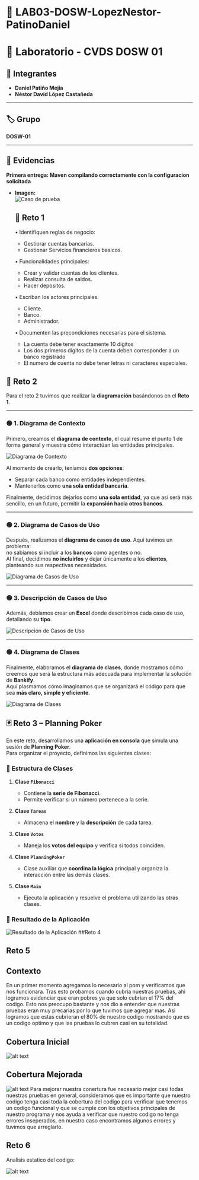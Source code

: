 # 🧩 LAB03-DOSW-LopezNestor-PatinoDaniel
# 📘 Laboratorio - CVDS DOSW 01  

## 👥 Integrantes  
- **Daniel Patiño Mejía**  
- **Néstor David López Castañeda**  

---

## 🏷️ Grupo  
**DOSW-01**  

---

## 📂 Evidencias  

**Primera entrega: Maven compilando correctamente con la configuracion solicitada**
- **Imagen:**  
  ![Caso de prueba](docs/images/capturaInicial.png)


  ## 📂 Reto 1

  •	Identifiquen reglas de negocio:

    - Gestiorar cuentas bancarias.
    - Gestionar Servicios financieros basicos.
    

  •	Funcionalidades principales:

    - Crear y validar cuentas de los clientes.
    - Realizar consulta de saldos.
    - Hacer depositos.

  •	Escriban los actores principales.
    - Cliente.
    - Banco.
    - Administrador.

  •	Documenten las precondiciones necesarias para el sistema.
    - La cuenta debe tener exactamente 10 digitos
    - Los dos primeros digitos de la cuenta deben corresponder a un banco registrado
    - El numero de cuenta no debe tener letras ni caracteres especiales.  
 
 ## 📂 Reto 2

Para el reto 2 tuvimos que realizar la **diagramación** basándonos en el **Reto 1**.

---

### 🟢 1. Diagrama de Contexto
Primero, creamos el **diagrama de contexto**, el cual resume el punto 1 de forma general y muestra cómo interactúan las entidades principales.

![Diagrama de Contexto](docs/Uml/Diagramadecontexto.png)

Al momento de crearlo, teníamos **dos opciones**:
- Separar cada banco como entidades independientes.
- Mantenerlos como **una sola entidad bancaria**.

Finalmente, decidimos dejarlos como **una sola entidad**, ya que así será más sencillo, en un futuro, permitir la **expansión hacia otros bancos**.

---

### 🟢 2. Diagrama de Casos de Uso
Después, realizamos el **diagrama de casos de uso**. Aquí tuvimos un problema:  
no sabíamos si incluir a los **bancos** como agentes o no.  
Al final, decidimos **no incluirlos** y dejar únicamente a los **clientes**, planteando sus respectivas necesidades.

![Diagrama de Casos de Uso](docs/Uml/Casos%20de%20uso.png)

---

### 🟢 3. Descripción de Casos de Uso
Además, debíamos crear un **Excel** donde describimos cada caso de uso, detallando su **tipo**.

![Descripción de Casos de Uso](docs/Uml/EXCEL.png)

---

### 🟢 4. Diagrama de Clases
Finalmente, elaboramos el **diagrama de clases**, donde mostramos cómo creemos que será la estructura más adecuada para implementar la solución de **Bankify**.  
Aquí plasmamos cómo imaginamos que se organizará el código para que sea **más claro, simple y eficiente**.

![Diagrama de Clases](docs/Uml/Diagrama%20de%20clases%20(2).png)

## **🃏 Reto 3 – Planning Poker**
En este reto, desarrollamos una **aplicación en consola** que simula una sesión de **Planning Poker**.  
Para organizar el proyecto, definimos las siguientes clases:

### **📌 Estructura de Clases**
1. **Clase `Fibonacci`**  
   - Contiene la **serie de Fibonacci**.  
   - Permite verificar si un número pertenece a la serie.

2. **Clase `Tareas`**  
   - Almacena el **nombre** y la **descripción** de cada tarea.

3. **Clase `Votos`**  
   - Maneja los **votos del equipo** y verifica si todos coinciden.

4. **Clase `PlanningPoker`**  
   - Clase auxiliar que **coordina la lógica** principal y organiza la interacción entre las demás clases.

5. **Clase `Main`**  
   - Ejecuta la aplicación y resuelve el problema utilizando las otras clases.

### **🎯 Resultado de la Aplicación**
![Resultado de la Aplicación](docs/images/Reto3.png)
##Reto 4


## Reto 5
## Contexto

En un primer momento agregamos lo necesario al pom y verificamos que nos funcionara. Tras esto probamos cuando cubria nuestras pruebas, ahi logramos evidenciar que eran pobres ya que solo cubrian el 17% del codigo. Esto nos preocupo bastante y nos dio a entender que nuestras pruebas eran muy precarias por lo que tuvimos que agregar mas. Asi logramos que estas cubrieran el 80% de nuestro codigo mostrando que es un codigo optimo y que las pruebas lo cubren casi en su totalidad.

## Cobertura Inicial

![alt text](docs/images/image.png)

## Cobertura Mejorada

![alt text](docs/images/image2.png)
Para mejorar nuestra conertura fue necesario mejor casi todas nuestras pruebas en general, consideramos que es importante que nuestro codigo tenga casi toda la cobertura del codigo para verificar que tenemos un codigo funcional y que se cumple con los objetivos principales de nuestro programa y nos ayuda a verificar que nuestro codigo no tenga errores inseperados, en nuestro caso encontramos algunos errores y tuvimos que arreglarlo.

## Reto 6

Analisis estatico del codigo:

![alt text](docs/images/image3.png)
